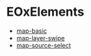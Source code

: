 # EOxElements
- [map-basic](/collection/map-basic.html)
- [map-layer-swipe](/collection/map-layer-swipe.html)
- [map-source-select](/collection/map-source-select.html)
